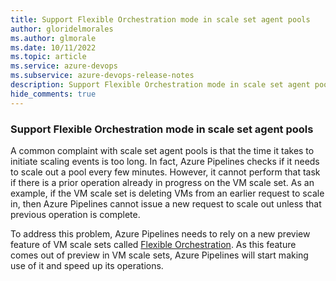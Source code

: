 ```yaml
---
title: Support Flexible Orchestration mode in scale set agent pools
author: gloridelmorales
ms.author: glmorale
ms.date: 10/11/2022
ms.topic: article
ms.service: azure-devops
ms.subservice: azure-devops-release-notes
description: Support Flexible Orchestration mode in scale set agent pools
hide_comments: true
---
```


### Support Flexible Orchestration mode in scale set agent pools

A common complaint with scale set agent pools is that the time it takes to initiate scaling events is too long. In fact, Azure Pipelines checks if it needs to scale out a pool every few minutes. However, it cannot perform that task if there is a prior operation already in progress on the VM scale set. As an example, if the VM scale set is deleting VMs from an earlier request to scale in, then Azure Pipelines cannot issue a new request to scale out unless that previous operation is complete.

To address this problem, Azure Pipelines needs to rely on a new preview feature of VM scale sets called [Flexible Orchestration](https://learn.microsoft.com/azure/virtual-machine-scale-sets/virtual-machine-scale-sets-orchestration-modes). As this feature comes out of preview in VM scale sets, Azure Pipelines will start making use of it and speed up its operations.